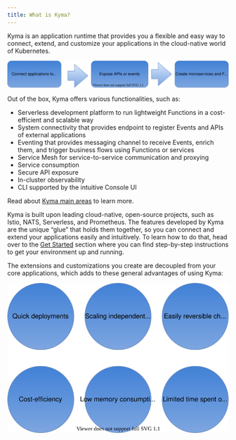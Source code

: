 ```yaml
---
title: What is Kyma?
---
```


Kyma is an application runtime that provides you a flexible and easy way to connect, extend, and customize your applications in the cloud-native world of Kubernetes.

![overview](./assets/kyma-overview.svg)

Out of the box, Kyma offers various functionalities, such as:  

- Serverless development platform to run lightweight Functions in a cost-efficient and scalable way
- System connectivity that provides endpoint to register Events and APIs of external applications
- Eventing that provides messaging channel to receive Events, enrich them, and trigger business flows using Functions or services
- Service Mesh for service-to-service communication and proxying
- Service consumption
- Secure API exposure
- In-cluster observability
- CLI supported by the intuitive Console UI

Read about [Kyma main areas](#overview-main-areas) to learn more.

Kyma is built upon leading cloud-native, open-source projects, such as Istio, NATS, Serverless, and Prometheus. The features developed by Kyma are the unique “glue” that holds them together, so you can connect and extend your applications easily and intuitively. To learn how to do that, head over to the [Get Started](../get-started) section where you can find step-by-step instructions to get your environment up and running.

The extensions and customizations you create are decoupled from your core applications, which adds to these general advantages of using Kyma:

![advantages](./assets/kyma-advantages.svg)
